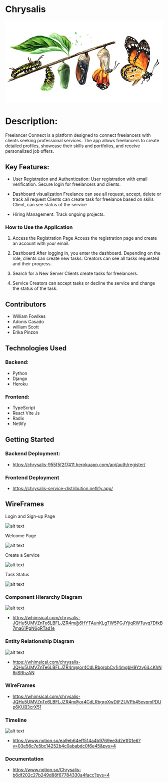 # Chrysalis

![alt text](./images/image.png)


# Description:


Freelancer Connect is a platform designed to connect freelancers with clients seeking professional services. The app allows freelancers to create detailed profiles, showcase their skills and portfolios, and receive personalized job offers.

## Key Features:


* User Registration and Authentication:
User registration with email verification.
Secure login for freelancers and clients.


* Dashboard visualization
Freelance can see all request, accept, delete or track all request 
Clients can create task for freelance based on skills
Client, can see status of the service


* Hiring Management:
Track ongoing projects.

### How to Use the Application

1. Access the Registration Page Access the registration page and create an account with your email.


2. Dashboard After logging in, you enter the dashboard. Depending on the role, clients can create new tasks. Creators can see all tasks requested and their progress.


3. Search for a New Server Clients create tasks for freelancers.

4. Service Creators can accept tasks or decline the service and change the status of the task.




## Contributors
* William Fowlkes
* Adonis Casado 
* william Scott
* Erika Pinzon  

## Technologies Used


### Backend:

* Python
* Django
* Heroku

### Frontend:

* TypeScript 
* React Vite Js
* Radix 
* Netlify


## Getting Started

 
### Backend Deployment: 

* https://chrysalis-955f5f2f7411.herokuapp.com/api/auth/register/

### Frontend Deployment 

* https://chrysalis-service-distribution.netlify.app/



## WireFrames

Login and Sign-up Page 

![alt text](./images/Screenshot%202024-05-22%20at%201.25.11 PM.png)

Welcome Page 

![alt text](./images/Screenshot%202024-05-22%20at%203.06.51 PM.png)

Create a Service 

![alt text](./images/Screenshot%202024-05-22%20at%203.14.40 PM.png)


Task Status 

![alt text](./images/Screenshot%202024-05-22%20at%204.05.13 PM.png)




### Component Hierarchy Diagram 

![alt text](./images/Screenshot%202024-05-22%20at%2010.25.28 AM.png)

* https://whimsical.com/chrysalis-JQHu5UMVZnTe6LBFLJZR4m@6HYTAunKLgTW5PGJYjiqRWTuvq7DfkB7ma61PgN6gRTad1e


### Entity Relationship Diagram 

![alt text](./images/Screenshot%202024-05-22%20at%2010.26.04 AM.png)

* https://whimsical.com/chrysalis-JQHu5UMVZnTe6LBFLJZR4m@or4CdLRbgrobCy1i4mgbH9Yzy6iLcKhN8jiSRhzAN



### WireFrames 

* https://whimsical.com/chrysalis-JQHu5UMVZnTe6LBFLJZR4m@or4CdLRbgroXwDtFZUVPb45evpmPDUp6KUB3crX51


### Timeline

![alt text](./images/Screenshot%202024-05-22%20at%2010.28.18 AM.png)

* https://www.notion.so/ea9eb64eff514a4b9769ee3d2e1f01e6?v=03e56c7e5bc14252b4c0ababdc0f6e45&pvs=4

### Documentation 

* https://www.notion.so/Chrysalis-b6df202c27b249d88f67784330a4facc?pvs=4




